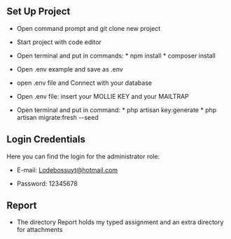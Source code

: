 ## Set Up Project

- Open command prompt and git clone new project

- Start project with code editor

- Open terminal and put in commands: * npm install * composer install

- Open .env example and save as .env

- open .env file and Connect with your database

- Open .env file: insert your MOLLIE KEY and your MAILTRAP

- Open terminal and put in command: * php artisan key:generate * php artisan migrate:fresh --seed

## Login Credentials
Here you can find the login for the administrator role:

- E-mail: Lodebossuyt@hotmail.com

- Password: 12345678

## Report

- The directory Report holds my typed assignment and an extra directory for attachments

